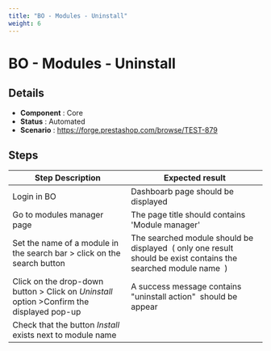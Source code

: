 ```yaml
---
title: "BO - Modules - Uninstall"
weight: 6
---
```


# BO - Modules - Uninstall
## Details
* **Component** : Core
* **Status** : Automated
* **Scenario** : https://forge.prestashop.com/browse/TEST-879

## Steps
| Step Description | Expected result |
| ----- | ----- |
| Login in BO | Dashboarb page should be displayed |
| Go to modules manager page | The page title should contains 'Module manager' |
| Set the name of a module in the search bar > click on the search button | The searched module should be displayed  ( only one result should be exist contains the searched module name  ) |
| Click on the drop-down button > Click on *Uninstall* option >Confirm the displayed pop-up | A success message contains "uninstall action"  should be appear |
| Check that the button *Install* exists next to module name |  |
